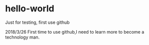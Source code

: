 # hello-world
Just for testing, first use github

2018/3/26
First time to use github,I need to learn more to become a technology man.
